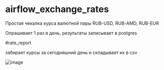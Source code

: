 # airflow_exchange_rates

Простая чекалка курса валютной пары RUB-USD, RUB-AMD, RUB-EUR

Опрашивает 1 раз в день, результаты записывает в postgres

#rate_report

забирает курсы за сегодняшний день и складывает их в csv

![image](https://user-images.githubusercontent.com/37380865/197357102-15e59257-c4b4-4506-93e2-8584561e0786.png)
